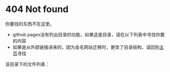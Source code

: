 
# 404 Not found

你要找的东西不在这里。

- github pages没有列出目录的功能，如果这是目录，请在以下列表中寻找你要的内容
- 如果是从外部链接进来的，因为金毛网站迁移时，更改了目录结构，请回到[主页](/)寻找

该目录下的文件列表：

<div id="indexer" data-repo="geezmolycos/geezmolycos.github.io"></div>
<style>
    #indexer table {
        font-family: monospace;
    }
    .file-size {
        text-align: right;
        padding-left: 3rem;
    }
</style>
<script>
    const api_prefix = '//api.github.com/repos/';
    function get_url_path(){
        return location.hash.substr(1) || location.pathname;
    }
    function update_indexer(container){
        container.innerHTML = '';
        container.innerText = 'Loading index...';
        let repo = container.dataset.repo;
        let path = get_url_path();
        fetch(api_prefix + repo + '/contents' + path)
            .then((response) => {
                if (response.status === 200){
                    return response.json();
                } else {
                    throw response.status + ' ' + response.statusText;
                }
            })
            .then((jsonResponse) => {
                container.innerHTML = '';
                let title = document.createElement('h1');
                title.innerText = `Index of ${decodeURIComponent(path)}`;
                container.append(title);
                let subtitle = document.createElement('div');
                subtitle.innerHTML = `under github repo: <a href="http://github.com/${repo}">${repo}</a>`;
                container.append(subtitle);
                container.append(document.createElement('hr'));
                let table = document.createElement('table')
                container.append(table);
                let list = document.createElement('tbody');
                // link to parent
                list.innerHTML = '<tr><td><a href="../">../</a></td></tr>';
                for (let item of jsonResponse){
                    let row = document.createElement('tr');
                    let link_cell = document.createElement('td');
                    let link_a = document.createElement('a');
                    if (item.type === 'dir'){
                        link_a.innerText = item.name + '/';
                    } else {
                        link_a.innerText = item.name;
                    }
                    link_a.href = '/' + item.path;
                    link_cell.append(link_a);
                    row.append(link_cell);
                    let size_cell = document.createElement('td');
                    size_cell.className = 'file-size';
                    if (item.type !== 'dir'){
                        let size_span = document.createElement('span');
                        size_span.innerText = `${(item.size / 1000).toFixed(3)}KB`;
                        size_cell.append(size_span);
                    }
                    row.append(size_cell);
                    list.append(row);
                }
                table.append(list);
            }).catch((error) => {
                container.innerText = error;
            });
        
    }
    window.onload = window.onhashchange = (evt) => {
        update_indexer(document.getElementById('indexer'));
    }
</script>

